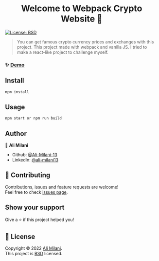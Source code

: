 <h1 align="center">Welcome to Webpack Crypto Website 👋</h1>
<p>
  <a href="https://opensource.org/licenses/BSD-3-Clause" target="_blank">
    <img alt="License: BSD" src="https://img.shields.io/badge/License-BSD-yellow.svg" />
  </a>
</p>

> You can get famous crypto currency prices and exchanges with this project. This project made with webpack and vanilla JS. I tried to make a react-like project to challenge myself.

### ✨ [Demo](https://ali-milani-13.github.io/webpack-crypto-website/)

## Install

```sh
npm install
```

## Usage

```sh
npm start or npm run build
```

## Author

👤 **Ali Milani**

* Github: [@Ali-Milani-13](https://github.com/Ali-Milani-13)
* LinkedIn: [@ali-milani13](https://linkedin.com/in/ali-milani13)

## 🤝 Contributing

Contributions, issues and feature requests are welcome!<br />Feel free to check [issues page](https://github.com/Ali-Milani-13/webpack-crypto-website/issues). 

## Show your support

Give a ⭐️ if this project helped you!

## 📝 License

Copyright © 2022 [Ali Milani](https://github.com/Ali-Milani-13).<br />
This project is [BSD](https://opensource.org/licenses/BSD-3-Clause) licensed.

